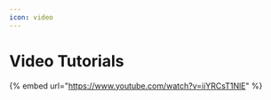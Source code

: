 ```yaml
---
icon: video
---
```


# Video Tutorials

{% embed url="https://www.youtube.com/watch?v=iiYRCsT1NlE" %}
